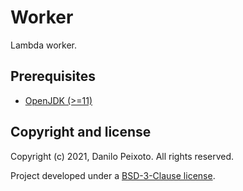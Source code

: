 # Worker

Lambda worker.

## Prerequisites

* [OpenJDK (>=11)](https://openjdk.java.net)

## Copyright and license

Copyright (c) 2021, Danilo Peixoto. All rights reserved.

Project developed under a [BSD-3-Clause license](LICENSE.md).
